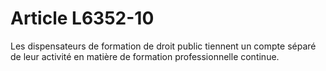 # Article L6352-10

Les dispensateurs de formation de droit public tiennent un compte séparé de leur activité en matière de formation professionnelle continue.